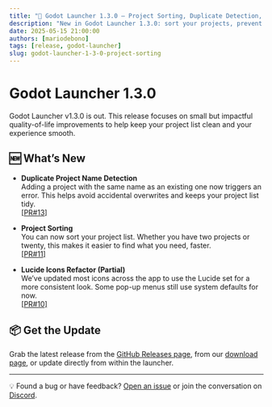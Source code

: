 ```yaml
---
title: "🚀 Godot Launcher 1.3.0 – Project Sorting, Duplicate Detection, and Icon Refresh"
description: "New in Godot Launcher 1.3.0: sort your projects, prevent duplicate names, and enjoy a cleaner icon set with Lucide."
date: 2025-05-15 21:00:00
authors: [mariodebono]
tags: [release, godot-launcher]
slug: godot-launcher-1-3-0-project-sorting
---
```


# Godot Launcher 1.3.0

Godot Launcher v1.3.0 is out. This release focuses on small but impactful quality-of-life improvements to help keep your project list clean and your experience smooth.

<!-- truncate -->

## 🆕 What’s New

- **Duplicate Project Name Detection**  
  Adding a project with the same name as an existing one now triggers an error. This helps avoid accidental overwrites and keeps your project list tidy.  
  [[PR#13]](https://github.com/godotlauncher/launcher/pull/13)

- **Project Sorting**  
  You can now sort your project list. Whether you have two projects or twenty, this makes it easier to find what you need, faster.  
  [[PR#11]](https://github.com/godotlauncher/launcher/pull/11)

- **Lucide Icons Refactor (Partial)**  
  We’ve updated most icons across the app to use the Lucide set for a more consistent look. Some pop-up menus still use system defaults for now.  
  [[PR#10]](https://github.com/godotlauncher/launcher/pull/10)

## 📦 Get the Update

Grab the latest release from the [GitHub Releases page](https://github.com/godotlauncher/launcher/releases/tag/v1.3.0), from our [download page](/download), or update directly from within the launcher.

---

💡 Found a bug or have feedback? [Open an issue](https://github.com/godotlauncher/launcher/issues) or join the conversation on [Discord](https://discord.gg/Ju9jkFJGvz).

